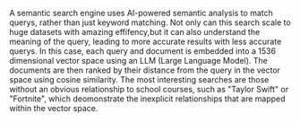A semantic search engine uses AI-powered semantic analysis to match querys, rather than just keyword matching. Not only can this search scale to huge datasets with amazing effifency,but it can also understand the meaning of the query, leading to more accurate results with less accurate querys. In this case, each query and document is embedded into a 1536 dimensional vector space using an LLM (Large Language Model). The documents are then ranked by their distance from the query in the vector space using cosine similarity. The most interesting searches are those without an obvious relationship to school courses, such as "Taylor Swift" or "Fortnite", which deomonstrate the inexplicit relationships that are mapped within the vector space.
